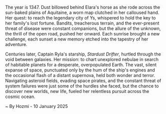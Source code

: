 
The year is 1347.  Dust billowed behind Elara's horse as she rode across the sun-baked plains of Aquitaine, a worn map clutched in her calloused hand.  Her quest: to reach the legendary city of Ys, whispered to hold the key to her family's lost fortune.  Bandits, treacherous terrain, and the ever-present threat of disease were constant companions, but the allure of the unknown, the thrill of the open road, pushed her onward.  Each sunrise brought a new challenge, each sunset a new memory etched into the tapestry of her adventure.

Centuries later, Captain Ryla's starship, *Stardust Drifter*, hurtled through the void between galaxies.  Her mission: to chart unexplored nebulae in search of habitable planets for a desperate, overpopulated Earth.  The vast, silent expanse of space, punctuated only by the hum of the ship's engines and the occasional flash of a distant supernova, held both wonder and terror.  Navigating asteroid fields, evading space pirates, and the constant threat of system failures were just some of the hurdles she faced, but the chance to discover new worlds, new life, fueled her relentless pursuit across the cosmic ocean.

~ By Hozmi - 10 January 2025
